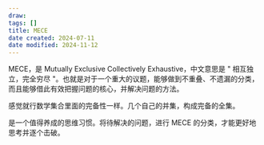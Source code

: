 ```yaml
---
draw:
tags: []
title: MECE
date created: 2024-07-11
date modified: 2024-11-12
---
```


MECE，是 Mutually Exclusive Collectively Exhaustive，中文意思是 " 相互独立，完全穷尽 "。也就是对于一个重大的议题，能够做到不重叠、不遗漏的分类，而且能够借此有效把握问题的核心，并解决问题的方法。

感觉就行数学集合里面的完备性一样。几个自己的并集，构成完备的全集。

是一个值得养成的思维习惯。将待解决的问题，进行 MECE 的分类，才能更好地思考并逐个击破。
